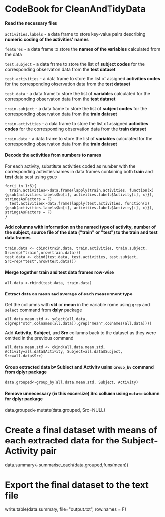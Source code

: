 # CodeBook for CleanAndTidyData

#### Read the necessary files
`activities.labels` - a data frame to store key-value pairs describing __numeric coding of the activities' names__

`features` - a data frame to store the __names of the variables__ calculated from the data

`test.subject` - a data frame to store the list of __subject codes__ for the corresponding observation data from the __test dataset__

`test.activities` - a data frame to store the list of assigned __activities codes__ for the corresponding observation data from the __test dataset__

`test.data` - a data frame to store the list of __variables__ calculated for the corresponding observation data from the __test dataset__

`train.subject` - a data frame to store the list of __subject codes__ for the corresponding observation data from the __train dataset__
    
`train.activities` - a data frame to store the list of assigned __activities codes__ for the corresponding observation data from the __train dataset__

`train.data` - a data frame to store the list of __variables__ calculated for the corresponding observation data from the __train dataset__

#### Decode the activities from numbers to names
For each activity, substitute activities coded as number with the corresponding activities names in data frames containing both __train__ and __test__ data sest using _gsub_

    for(i in 1:6){
      train.activities<-data.frame(lapply(train.activities, function(x) {gsub(activities.labels$No[i], activities.labels$Activity[i], x)}), stringsAsFactors = F)
      test.activities<-data.frame(lapply(test.activities, function(x) {gsub(activities.labels$No[i], activities.labels$Activity[i], x)}), stringsAsFactors = F)
    }

#### Add columns with information on the named type of activity, number of the subject, source file of the data ("train" or "test") to the __train__ and __test__ data frames

    train.data <- cbind(train.data, train.activities, train.subject, Src=rep("train",nrow(train.data)))
    test.data <- cbind(test.data, test.activities, test.subject, Src=rep("test",nrow(test.data)))

#### Merge together __train__ and __test__ data frames row-wise

    all.data <-rbind(test.data, train.data)

#### Extract data on mean and average of each measurment type
Get the collumns with __std__ or __mean__ in the variable name using `grep` and `select` command from __dplyr__ package

    all.data.mean.std <- select(all.data, c(grep("std",colnames(all.data)),grep("mean",colnames(all.data))))

Add __Activity__, __Subject__, and __Src__ collumns back to the dataset as they were omitted in the previous command

    all.data.mean.std <- cbind(all.data.mean.std, Activity=all.data$Activity, Subject=all.data$Subject, Src=all.data$Src)

#### Group extracted data by __Subject__ and __Activity__ using `group_by` command from __dplyr__ package

    data.grouped<-group_by(all.data.mean.std, Subject, Activity)

#### Remove unnecessary (in this excersize) __Src__ collumn using `mutate` column for __dplyr__ package
data.grouped<-mutate(data.grouped, Src=NULL)

# Create a final dataset with means of each extracted data for the Subject-Activity pair
data.summary<-summarise_each(data.grouped,funs(mean))

# Export the final dataset to the text file
write.table(data.summary, file="output.txt", row.names = F) 

